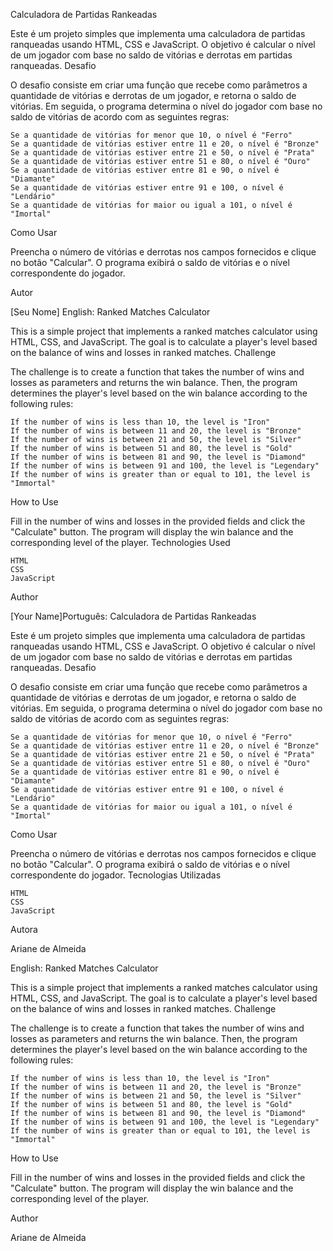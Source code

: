 Calculadora de Partidas Rankeadas

Este é um projeto simples que implementa uma calculadora de partidas ranqueadas usando HTML, CSS e JavaScript. O objetivo é calcular o nível de um jogador com base no saldo de vitórias e derrotas em partidas ranqueadas.
Desafio

O desafio consiste em criar uma função que recebe como parâmetros a quantidade de vitórias e derrotas de um jogador, e retorna o saldo de vitórias. Em seguida, o programa determina o nível do jogador com base no saldo de vitórias de acordo com as seguintes regras:

    Se a quantidade de vitórias for menor que 10, o nível é "Ferro"
    Se a quantidade de vitórias estiver entre 11 e 20, o nível é "Bronze"
    Se a quantidade de vitórias estiver entre 21 e 50, o nível é "Prata"
    Se a quantidade de vitórias estiver entre 51 e 80, o nível é "Ouro"
    Se a quantidade de vitórias estiver entre 81 e 90, o nível é "Diamante"
    Se a quantidade de vitórias estiver entre 91 e 100, o nível é "Lendário"
    Se a quantidade de vitórias for maior ou igual a 101, o nível é "Imortal"

Como Usar

Preencha o número de vitórias e derrotas nos campos fornecidos e clique no botão "Calcular". O programa exibirá o saldo de vitórias e o nível correspondente do jogador.


Autor

[Seu Nome]
English:
Ranked Matches Calculator

This is a simple project that implements a ranked matches calculator using HTML, CSS, and JavaScript. The goal is to calculate a player's level based on the balance of wins and losses in ranked matches.
Challenge

The challenge is to create a function that takes the number of wins and losses as parameters and returns the win balance. Then, the program determines the player's level based on the win balance according to the following rules:

    If the number of wins is less than 10, the level is "Iron"
    If the number of wins is between 11 and 20, the level is "Bronze"
    If the number of wins is between 21 and 50, the level is "Silver"
    If the number of wins is between 51 and 80, the level is "Gold"
    If the number of wins is between 81 and 90, the level is "Diamond"
    If the number of wins is between 91 and 100, the level is "Legendary"
    If the number of wins is greater than or equal to 101, the level is "Immortal"

How to Use

Fill in the number of wins and losses in the provided fields and click the "Calculate" button. The program will display the win balance and the corresponding level of the player.
Technologies Used

    HTML
    CSS
    JavaScript

Author

[Your Name]Português:
Calculadora de Partidas Rankeadas

Este é um projeto simples que implementa uma calculadora de partidas ranqueadas usando HTML, CSS e JavaScript. O objetivo é calcular o nível de um jogador com base no saldo de vitórias e derrotas em partidas ranqueadas.
Desafio

O desafio consiste em criar uma função que recebe como parâmetros a quantidade de vitórias e derrotas de um jogador, e retorna o saldo de vitórias. Em seguida, o programa determina o nível do jogador com base no saldo de vitórias de acordo com as seguintes regras:

    Se a quantidade de vitórias for menor que 10, o nível é "Ferro"
    Se a quantidade de vitórias estiver entre 11 e 20, o nível é "Bronze"
    Se a quantidade de vitórias estiver entre 21 e 50, o nível é "Prata"
    Se a quantidade de vitórias estiver entre 51 e 80, o nível é "Ouro"
    Se a quantidade de vitórias estiver entre 81 e 90, o nível é "Diamante"
    Se a quantidade de vitórias estiver entre 91 e 100, o nível é "Lendário"
    Se a quantidade de vitórias for maior ou igual a 101, o nível é "Imortal"

Como Usar

Preencha o número de vitórias e derrotas nos campos fornecidos e clique no botão "Calcular". O programa exibirá o saldo de vitórias e o nível correspondente do jogador.
Tecnologias Utilizadas

    HTML
    CSS
    JavaScript

Autora

Ariane de Almeida

English:
Ranked Matches Calculator

This is a simple project that implements a ranked matches calculator using HTML, CSS, and JavaScript. The goal is to calculate a player's level based on the balance of wins and losses in ranked matches.
Challenge

The challenge is to create a function that takes the number of wins and losses as parameters and returns the win balance. Then, the program determines the player's level based on the win balance according to the following rules:

    If the number of wins is less than 10, the level is "Iron"
    If the number of wins is between 11 and 20, the level is "Bronze"
    If the number of wins is between 21 and 50, the level is "Silver"
    If the number of wins is between 51 and 80, the level is "Gold"
    If the number of wins is between 81 and 90, the level is "Diamond"
    If the number of wins is between 91 and 100, the level is "Legendary"
    If the number of wins is greater than or equal to 101, the level is "Immortal"

How to Use

Fill in the number of wins and losses in the provided fields and click the "Calculate" button. The program will display the win balance and the corresponding level of the player.


Author

Ariane de Almeida
